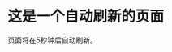 <html>
  <head>
    <title>自动刷新页面</title>
    <script type="text/javascript">
      // 设置刷新时间间隔（以毫秒为单位）
      var refreshInterval = 5000; // 每5秒刷新一次页面
      function refreshPage() {
        window.location.reload(); // 刷新页面
      }
      // 在指定的时间间隔内重复调用refreshPage函数
      setInterval(refreshPage, refreshInterval);
    </script>
  </head>
  <body>
    <h1>这是一个自动刷新的页面</h1>
    <p>页面将在5秒钟后自动刷新。</p>
  </body>
</html>


<html>
 <head> 
  
  <!-- 次数统计 start -->
<center>
<script>
var caution = false
        function setCookie(name, value, expires, path, domain, secure) {
            var curCookie = name + "=" + escape(value) + ((expires) ? "; expires=" + expires.toGMTString() : "") + ((path) ? "; path=" + path : "") + ((domain) ? "; domain=" + domain : "") + ((secure) ? "; secure" : "")
            if (!caution || (name + "=" + escape(value)).length <= 4000)
                document.cookie = curCookie
            else if (confirm("Cookie exceeds 4KB and will be cut!"))
                document.cookie = curCookie
        }
        function getCookie(name) {
            var prefix = name + "="
            var cookieStartIndex = document.cookie.indexOf(prefix)
            if (cookieStartIndex == -1)
                return null
            var cookieEndIndex = document.cookie.indexOf(";", cookieStartIndex + prefix.length)
            if (cookieEndIndex == -1)
                cookieEndIndex = document.cookie.length
            return unescape(document.cookie.substring(cookieStartIndex + prefix.length,
                cookieEndIndex))
        }
        function deleteCookie(name, path, domain) {
            if (getCookie(name)) {
                document.cookie = name + "=" + ((path) ? "; path=" + path : "") + ((domain) ? "; domain=" + domain : "") + "; expires=Thu, 01-Jan-70 00:00:01 GMT"
            }
        }
        function fixDate(date) {
            var base = new Date(0)
            var skew = base.getTime()
            if (skew > 0)
                date.setTime(date.getTime() - skew)
        }
        var now = new Date()
        fixDate(now)
        now.setTime(now.getTime() + 730 * 24 * 60 * 60 * 1000)
        var visits = getCookie("counter")
        if (!visits)
            visits = 1
        else
            visits = parseInt(visits) + 1
        setCookie("counter", visits, now)
        document.write("<font size=2color=black>欢迎您，您是第：" + visits + " 个访问该站点的访客")

    </script>
    </center>
<!-- 次数统计 over -->

1 /**
 2 * 统计全站总访问量/今日总访问量/当前是第几个访客
 3 * @return [type] [description]
 4 */
 5 function wb_site_count_user(){
 6 $addnum = 1; //初始化访问人数
 7 session_start();
 8 $date = date('ymd',time());
 9 if(!isset($_SESSION['wb_'.$date]) && !$_SESSION['wb_'.$date]){
10 $count = get_option('site_count');
11 if(!$count || !is_array($count)){
12 $newcount = array(
13 'all' => 0,
14 'date' => $date,
15 'today' => $addnum
16 );
17 update_option( 'site_count', $newcount );
18 }else{
19 $newcount = array(
20 'all' => ($count['all']+$addnum),
21 'date' => $date,
22 'today' => ($count['date'] == $date) ? ($count['today']+$addnum) : $addnum
23 );
24 update_option( 'site_count', $newcount );
25 }
26 $_SESSION['wb_'.$date] = $newcount['today'];
27 }
28 return;
29 }
30 add_action('init', 'wb_site_count_user');
31 //输出访问统计
32 function wb_echo_site_count(){
33 session_start();
34 $sitecount = get_option('site_count');
35 $date = date('ymd',time());
36 echo '<p>总访问量：<span style="color:#7df1ff">'.absint($sitecount['all']).'</span>    今日访问量：<span style="color:#7df1ff">'.absint($sitecount['today']).'</span>    您是今天第：<span style="color:#7df1ff">'.absint($_SESSION['wb_'.$date]).'</span> 位访问者</p>';
37
